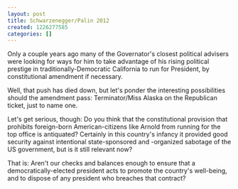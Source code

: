 ```yaml
---
layout: post
title: Schwarzenegger/Palin 2012
created: 1226277585
categories: []
---
```

Only a couple years ago many of the Governator's closest political advisers were looking for ways for him to take advantage of his rising political prestige in traditionally-Democratic California to run for President, by constitutional amendment if necessary.

Well, that push has died down, but let's ponder the interesting possibilities should the amendment pass: Terminator/Miss Alaska on the Republican ticket, just to name one.

Let's get serious, though: Do you think that the constitutional provision that prohibits foreign-born American-citizens like Arnold from running for the top office is antiquated? Certainly in this country's infancy it provided good security against intentional state-sponsored and -organized sabotage of the US government, but is it still relevant now?

That is: Aren't our checks and balances enough to ensure that a democratically-elected president acts to promote the country's well-being, and to dispose of any president who breaches that contract?

